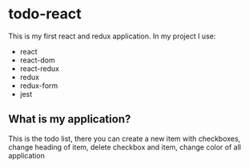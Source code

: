 # todo-react
This is my first react and redux application. In my project I use:
* react
* react-dom
* react-redux
* redux
* redux-form
* jest

## What is my application?
This is the todo list, there you can create a new item with checkboxes, change heading of item, delete checkbox and item, change color of all application

